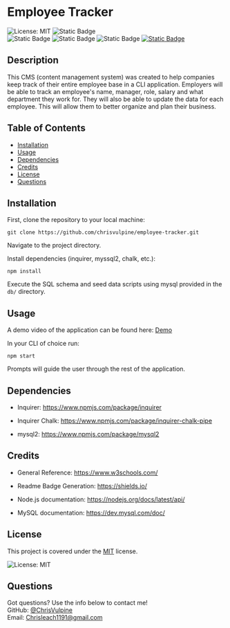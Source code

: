 # Employee Tracker 
![License: MIT](https://img.shields.io/badge/License-MIT-yellow.svg)
![Static Badge](https://img.shields.io/badge/CLI-Only-lightgreen) <br>
![Static Badge](https://img.shields.io/badge/javascript-yellow)
![Static Badge](https://img.shields.io/badge/nodejs-darkyellow)
![Static Badge](https://img.shields.io/badge/mySQL-blue)
[![Static Badge](https://img.shields.io/badge/Github-ChrisVulpine-darkgreen?style=flat&logo=github)](https://github.com/ChrisVulpine)



  ## Description
 This CMS (content management system) was created to help companies keep track of their entire employee base in a CLI application. Employers will be able to track an employee's name, manager, role, salary and what department they work for. They will also be able to update the data for each employee. This will allow them to better organize and plan their business.
  
  ## Table of Contents
  
  - [Installation](#installation)
  - [Usage](#usage)
  - [Dependencies](#dependencies)
  - [Credits](#credits)
  - [License](#license)
  - [Questions](#questions)
  
  ## Installation

First, clone the repository to your local machine:

    
    git clone https://github.com/chrisvulpine/employee-tracker.git
    

Navigate to the project directory.

Install dependencies (inquirer, myssql2, chalk, etc.):

    
    npm install
    

Execute the SQL schema and seed data scripts using mysql provided in the `db/` directory.
  ## Usage
A demo video of the application can be found here: [Demo](https://chrisvulpine.github.io/employee-tracker/)

  In your CLI of choice run: 
  ```
  npm start
  ```
Prompts will guide the user through the rest of the application. 



  ## Dependencies 
  * Inquirer: https://www.npmjs.com/package/inquirer

  * Inquirer Chalk: https://www.npmjs.com/package/inquirer-chalk-pipe

  * mysql2: https://www.npmjs.com/package/mysql2


  ## Credits

* General Reference: https://www.w3schools.com/

* Readme Badge Generation: https://shields.io/

* Node.js documentation: https://nodejs.org/docs/latest/api/

* MySQL documentation: https://dev.mysql.com/doc/


## License
This project is covered under the [MIT](https://opensource.org/licenses/MIT) license.

![License: MIT](https://img.shields.io/badge/License-MIT-yellow.svg)

## Questions
Got questions? Use the info below to contact me!<br>
GitHub: [@ChrisVulpine](https://github.com/ChrisVulpine/)<br>
Email: [Chrisleach1191@gmail.com](mailto:Chris1191@gmail.com)
